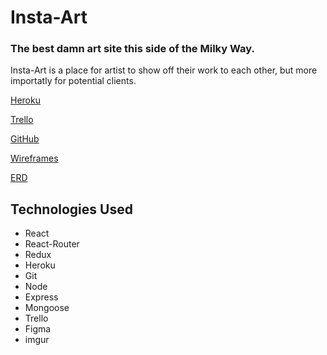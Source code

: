 # Insta-Art

### The best damn art site this side of the Milky Way.

Insta-Art is a place for artist to show off their work to each other, but more importatly for potential clients. 



[Heroku](https://hannahs-art.herokuapp.com/)

[Trello](https://trello.com/b/BhVlwRzP/wdi-project-3)

[GitHub](https://github.com/bethschoenfeld/hannahs_art)

[Wireframes](https://www.figma.com/file/0EiECwVr1P3jFp6PUEs3duuT/Hannah-s-Art-Wireframes)

[ERD](https://www.figma.com/file/WWKIfRucFUSbk4n5HD9R3HmK/Hannah-s-Art-ERD)


## Technologies Used

* React
* React-Router
* Redux
* Heroku
* Git
* Node
* Express
* Mongoose
* Trello 
* Figma
* imgur

